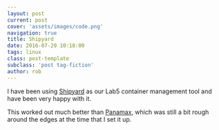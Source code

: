```yaml
---
layout: post
current: post
cover: 'assets/images/code.png'
navigation: true
title: Shipyard
date: 2016-07-20 10:18:00
tags: linux
class: post-template
subclass: 'post tag-fiction'
author: rob
---
```


I have been using [Shipyard](https://shipyard-project.com/) as our Lab5 container management tool and have been very happy with it.

This worked out much better than [Panamax](https://panamax.io), which was still a bit rough around the edges at the time that I set it up.